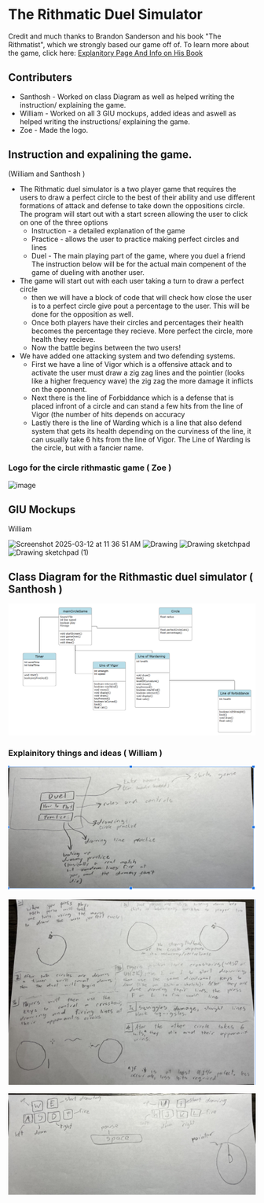 # The Rithmatic Duel Simulator
Credit and much thanks to Brandon Sanderson and his book "The Rithmatist", which we strongly based our game off of. To learn more about the game, click here: 
[Explanitory Page And Info on His Book](https://coppermind.net/wiki/Rithmatics)

## Contributers 
* Santhosh - Worked on class Diagram as well as helped writing the instruction/ explaining the game.
* William - Worked on all 3 GIU mockups, added ideas and aswell as helped writing the instructions/ explaining the game.
* Zoe - Made the logo.

## Instruction and expalining the game.
(William and Santhosh )
* The Rithmatic duel simulator is a two player game that requires the users to draw a perfect circle to the best of their ability and use different formations of attack and defense to take down the oppositions circle.
  The program will start out with a start screen allowing the user to click on one of the three options
  * Instruction - a detailed explanation of the game
  * Practice - allows the user to practice making perfect circles and lines
  * Duel - The main playing part of the game, where you duel a friend
 The instruction below will be for the actual main compenent of the game of dueling with another user.
* The game will start out with each user taking a turn to draw a perfect circle
  - then we will have a block of code that will check how close the user is to a perfect circle give pout a percentage to the user. This will be done for the opposition as well.
  - Once both players have their circles and percentages their health becomes the percentage they recieve. More perfect the circle, more health they recieve.
  - Now the battle begins between the two users!
* We have added one attacking system and two defending systems.
  - First we have a line of Vigor which is a offensive attack and to activate the user must draw a zig zag lines and the pointier (looks like a higher frequency wave) the zig zag the more damage it inflicts on the oponnent.
  - Next there is the line of Forbiddance which is a defense that is placed infront of a circle and can stand a few hits from the line of Vigor (the number of hits depends on accuracy
  - Lastly there is the line of Warding which is a line that also defend system that gets its health depending on the curviness of the line, it can usually take 6 hits from the line of Vigor. The Line of Warding is the circle,  but with a fancier name.
    
  
### Logo for the circle rithmastic game ( Zoe )

![image](https://github.com/user-attachments/assets/fd4363d8-40c6-4ab1-b8b1-9c425116b651)

## GIU Mockups
William

![Screenshot 2025-03-12 at 11 36 51 AM](https://github.com/user-attachments/assets/5b4ce382-c68a-445d-a232-bfbe177b96be)
![Drawing](https://github.com/user-attachments/assets/40b6471e-d076-4f8f-b812-98131846af52)
![Drawing sketchpad](https://github.com/user-attachments/assets/45257920-c93b-477b-9023-4197f0a0a52c)
![Drawing sketchpad (1)](https://github.com/user-attachments/assets/52de7376-ca57-42d9-8047-cae66ba5d22e)



## Class Diagram for the Rithmastic duel simulator ( Santhosh )

![](https://github.com/HenryBald/SyntaxSorcerors/blob/main/circlegame/assets/circleClassDiagram.png)




### Explainitory things and ideas ( William )
![](https://github.com/HenryBald/SyntaxSorcerors/blob/main/circlegame/assets/circleGame1.png)

![](https://github.com/HenryBald/SyntaxSorcerors/blob/main/circlegame/assets/circleGame2.png)

![](https://github.com/HenryBald/SyntaxSorcerors/blob/main/circlegame/assets/circleGame3.png)



